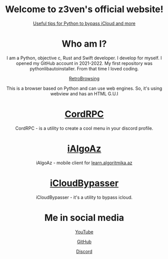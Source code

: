 <div class="webpage" align="center">
<h1>Welcome to z3ven's official website!</h1> 
<a href="tips.md"><p>Useful tips for Python to bypass iCloud and more</p></a>
<h1>Who am I?</h1>
<p>I am a Python, objective c, Rust and Swift developer. I develop for myself. I opened my GitHub account in 2021-2022. My first repository was pythonlibautoinstaller. From that time I loved coding.</p>
<a href="https://github.com/z3ven/RetroBrowsing"><p>RetroBrowsing</p></a>
<p>This is a browser based on Python and can use web engines. So, it's using webview and has an HTML G.U.I</p>

# [CordRPC](https://github.com/z3ven/CordRPC)
CordRPC - is a utility to create a cool menu in your discord profile.
# [iAlgoAz](https://github.com/z3ven/iAlgoAz)
iAlgoAz - mobile client for [learn.algoritmika.az](https://learn.algoritmika.az)
# [iCloudBypasser](https://github.com/z3ven/icloud_bypasser/)
iCloudBypasser - it's a utility to bypass icloud.

# Me in social media

[YouTube](https://youtube.com/@thez3ven/)

[GitHub](https://github.com/z3ven)

[Discord](https://discord.com/users/925458300416450560/)


</div>



